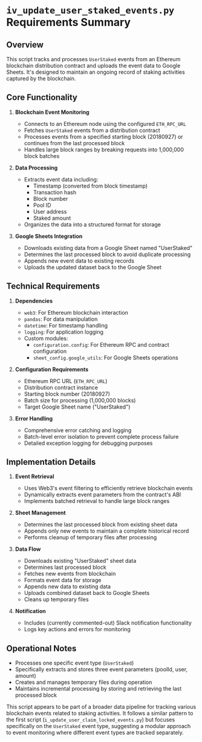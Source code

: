 # `iv_update_user_staked_events.py` Requirements Summary

## Overview
This script tracks and processes `UserStaked` events from an Ethereum blockchain distribution contract and uploads the event data to Google Sheets. It's designed to maintain an ongoing record of staking activities captured by the blockchain.

## Core Functionality

1. **Blockchain Event Monitoring**
   - Connects to an Ethereum node using the configured `ETH_RPC_URL`
   - Fetches `UserStaked` events from a distribution contract
   - Processes events from a specified starting block (20180927) or continues from the last processed block
   - Handles large block ranges by breaking requests into 1,000,000 block batches

2. **Data Processing**
   - Extracts event data including:
     - Timestamp (converted from block timestamp)
     - Transaction hash
     - Block number
     - Pool ID
     - User address
     - Staked amount
   - Organizes the data into a structured format for storage

3. **Google Sheets Integration**
   - Downloads existing data from a Google Sheet named "UserStaked"
   - Determines the last processed block to avoid duplicate processing
   - Appends new event data to existing records
   - Uploads the updated dataset back to the Google Sheet

## Technical Requirements

1. **Dependencies**
   - `web3`: For Ethereum blockchain interaction
   - `pandas`: For data manipulation
   - `datetime`: For timestamp handling
   - `logging`: For application logging
   - Custom modules:
     - `configuration.config`: For Ethereum RPC and contract configuration
     - `sheet_config.google_utils`: For Google Sheets operations

2. **Configuration Requirements**
   - Ethereum RPC URL (`ETH_RPC_URL`)
   - Distribution contract instance
   - Starting block number (20180927)
   - Batch size for processing (1,000,000 blocks)
   - Target Google Sheet name ("UserStaked")

3. **Error Handling**
   - Comprehensive error catching and logging
   - Batch-level error isolation to prevent complete process failure
   - Detailed exception logging for debugging purposes

## Implementation Details

1. **Event Retrieval**
   - Uses Web3's event filtering to efficiently retrieve blockchain events
   - Dynamically extracts event parameters from the contract's ABI
   - Implements batched retrieval to handle large block ranges

2. **Sheet Management**
   - Determines the last processed block from existing sheet data
   - Appends only new events to maintain a complete historical record
   - Performs cleanup of temporary files after processing

3. **Data Flow**
   - Downloads existing "UserStaked" sheet data
   - Determines last processed block
   - Fetches new events from blockchain
   - Formats event data for storage
   - Appends new data to existing data
   - Uploads combined dataset back to Google Sheets
   - Cleans up temporary files

4. **Notification**
   - Includes (currently commented-out) Slack notification functionality
   - Logs key actions and errors for monitoring

## Operational Notes

- Processes one specific event type (`UserStaked`)
- Specifically extracts and stores three event parameters (poolId, user, amount)
- Creates and manages temporary files during operation
- Maintains incremental processing by storing and retrieving the last processed block

This script appears to be part of a broader data pipeline for tracking various blockchain events related to staking activities. It follows a similar pattern to the first script (`i_update_user_claim_locked_events.py`) but focuses specifically on the `UserStaked` event type, suggesting a modular approach to event monitoring where different event types are tracked separately.